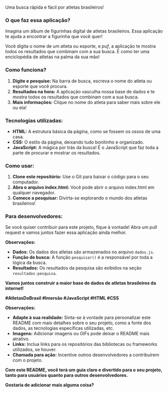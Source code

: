Uma busca rápida e fácil por atletas brasileiros! 

### **O que faz essa aplicação?**

Imagina um álbum de figurinhas digital de atletas brasileiros. Essa aplicação te ajuda a encontrar a figurinha que você quer! 

Você digita o nome de um atleta ou esporte, e *puf*, a aplicação te mostra todos os resultados que combinam com a sua busca. É como ter uma enciclopédia de atletas na palma da sua mão!

### **Como funciona?**

1. **Digite e pesquise:** Na barra de busca, escreva o nome do atleta ou esporte que você procura.
2. **Resultados na hora:** A aplicação vasculha nossa base de dados e te mostra todos os resultados que combinam com a sua busca.
3. **Mais informações:** Clique no nome do atleta para saber mais sobre ele ou ela!

### **Tecnologias utilizadas:**

* **HTML:** A estrutura básica da página, como se fossem os ossos de uma casa.
* **CSS:** O estilo da página, deixando tudo bonitinho e organizado.
* **JavaScript:** A mágica por trás da busca! É o JavaScript que faz toda a parte de procurar e mostrar os resultados.

### **Como usar:**

1. **Clone este repositório:** Use o Git para baixar o código para o seu computador.
2. **Abra o arquivo index.html:** Você pode abrir o arquivo index.html em qualquer navegador.
3. **Comece a pesquisar:** Divirta-se explorando o mundo dos atletas brasileiros!

### **Para desenvolvedores:**

Se você quiser contribuir para este projeto, fique à vontade! Abra um pull request e vamos juntos fazer essa aplicação ainda melhor.

**Observações:**

* **Dados:** Os dados dos atletas são armazenados no arquivo `dados.js`.
* **Função de busca:** A função `pesquisar()` é a responsável por toda a lógica da busca.
* **Resultados:** Os resultados da pesquisa são exibidos na seção `resultados-pesquisa`.

**Vamos juntos construir a maior base de dados de atletas brasileiros da internet!** 

**#AtletasDoBrasil #Imersão #JavaScript #HTML #CSS**

**Observações:**

* **Adapte à sua realidade:** Sinta-se à vontade para personalizar este README com mais detalhes sobre o seu projeto, como a fonte dos dados, as tecnologias específicas utilizadas, etc.
* **Imagens:** Adicionar imagens ou GIFs pode deixar o README mais atrativo.
* **Links:** Inclua links para os repositórios das bibliotecas ou frameworks utilizados, se houver.
* **Chamada para ação:** Incentive outros desenvolvedores a contribuírem com o projeto.

**Com este README, você terá um guia claro e divertido para o seu projeto, tanto para usuários quanto para outros desenvolvedores.**

**Gostaria de adicionar mais alguma coisa?** 
